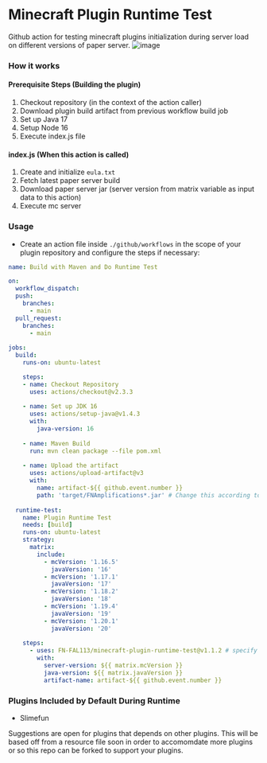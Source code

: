 # Minecraft Plugin Runtime Test
Github action for testing minecraft plugins initialization during server load on different versions of paper server.
![image](https://github.com/FN-FAL113/minecraft-plugin-runtime-test/assets/88238718/5086ee38-b1a3-4860-961a-1929124db85c)


### How it works
#### Prerequisite Steps (Building the plugin)
1. Checkout repository (in the context of the action caller)
2. Download plugin build artifact from previous workflow build job
3. Set up Java 17
4. Setup Node 16
5. Execute index.js file
#### index.js (When this action is called)
1. Create and initialize ```eula.txt```
2. Fetch latest paper server build
3. Download paper server jar (server version from matrix variable as input data to this action) 
4. Execute mc server

### Usage
- Create an action file inside ```./github/workflows``` in the scope of your plugin repository and configure the steps if necessary:
```yml
name: Build with Maven and Do Runtime Test

on:
  workflow_dispatch:
  push:
    branches:
      - main
  pull_request:
    branches:
      - main
    
jobs:
  build:
    runs-on: ubuntu-latest

    steps:
    - name: Checkout Repository
      uses: actions/checkout@v2.3.3
      
    - name: Set up JDK 16
      uses: actions/setup-java@v1.4.3
      with:
        java-version: 16
        
    - name: Maven Build
      run: mvn clean package --file pom.xml
      
    - name: Upload the artifact
      uses: actions/upload-artifact@v3
      with:
        name: artifact-${{ github.event.number }}
        path: 'target/FNAmplifications*.jar' # Change this according to the location and filename of your packaged jar, you may use wildcards
  
  runtime-test:
    name: Plugin Runtime Test 
    needs: [build]
    runs-on: ubuntu-latest
    strategy:
      matrix:
        include:
          - mcVersion: '1.16.5'
            javaVersion: '16'
          - mcVersion: '1.17.1'
            javaVersion: '17'
          - mcVersion: '1.18.2'
            javaVersion: '18'
          - mcVersion: '1.19.4'
            javaVersion: '19'
          - mcVersion: '1.20.1'
            javaVersion: '20'  
    
    steps:        
      - uses: FN-FAL113/minecraft-plugin-runtime-test@v1.1.2 # specify action version, use latest as possible
        with:
          server-version: ${{ matrix.mcVersion }}
          java-version: ${{ matrix.javaVersion }}
          artifact-name: artifact-${{ github.event.number }}
```

### Plugins Included by Default During Runtime
- Slimefun

Suggestions are open for plugins that depends on other plugins. This will be based off from a resource file soon in order to accomomdate more plugins or so this repo can be forked to support your plugins.
